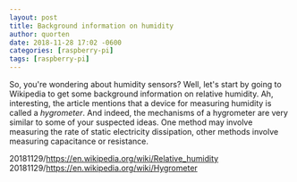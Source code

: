 ```yaml
---
layout: post
title: Background information on humidity
author: quorten
date: 2018-11-28 17:02 -0600
categories: [raspberry-pi]
tags: [raspberry-pi]
---
```


So, you're wondering about humidity sensors?  Well, let's start by
going to Wikipedia to get some background information on relative
humidity.  Ah, interesting, the article mentions that a device for
measuring humidity is called a _hygrometer_.  And indeed, the
mechanisms of a hygrometer are very similar to some of your suspected
ideas.  One method may involve measuring the rate of static
electricity dissipation, other methods involve measuring capacitance
or resistance.

20181129/https://en.wikipedia.org/wiki/Relative_humidity  
20181129/https://en.wikipedia.org/wiki/Hygrometer
